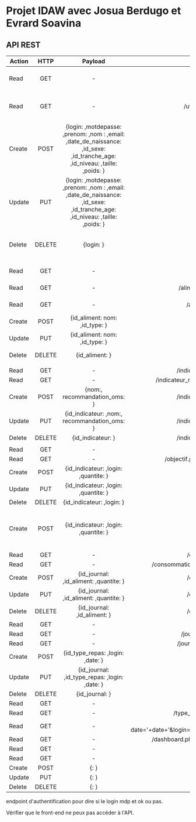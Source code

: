 # Projet IDAW avec Josua Berdugo et Evrard Soavina


## API REST


| Action | HTTP | Payload | URL | Description |
|---    |:-:    |:-:    |:-:    |--:    |
| Read | GET | - | /utilisateur.php | Return all users in the database |
| Read | GET | - | /utilisateur.php?login= | Return the user with the login specified |
| Create | POST | {login: ,motdepasse: ,prenom: ,nom : ,email: ,date_de_naissance: ,id_sexe: ,id_tranche_age: ,id_niveau: ,taille: ,poids: } | /utilisateur.php | Create a user with his info in the json payload |
| Update | PUT | {login: ,motdepasse: ,prenom: ,nom : ,email: ,date_de_naissance: ,id_sexe: ,id_tranche_age: ,id_niveau: ,taille: ,poids: } | /utilisateur.php | Modify all of a user's info |
| Delete | DELETE | {login: } | /utilisateur.php | Delete a user by specifying his login |
||||||
| Read | GET | - | /aliments.php | Returns all the food |
| Read | GET | - | /aliments.php?id_aliment= | Returns a single food |
| Read | GET | - | /aliments.php?nom= | Returns a single food |
| Create | POST | {id_aliment: nom: ,id_type: } | /aliments.php | Add a new food |
| Update | PUT | {id_aliment: nom: ,id_type: } | /aliments.php | Modifiy a food |
| Delete | DELETE | {id_aliment: } | /aliments.php | Delete a food |
||||||
| Read | GET | - | /indicateur_nutritionnel.php |  |
| Read | GET | - | /indicateur_nutritionnel.php?id_indicateur= |  |
| Create | POST | {nom:, recommandation_oms: } | /indicateur_nutritionnel.php | |
| Update | PUT | {id_indicateur: ,nom:, recommandation_oms: } | /indicateur_nutritionnel.php |  |
| Delete | DELETE | {id_indicateur: } | /indicateur_nutritionnel.php |  |
||||||
| Read | GET | - | /objectif.php |  |
| Read | GET | - | /objectif.php?id_indicateur= &login= |  |
| Create | POST | {id_indicateur: ,login: ,quantite: } | /objectif.php | |
| Update | PUT | {id_indicateur: ,login: ,quantite: } | /objectif.php |  |
| Delete | DELETE | {id_indicateur: ,login: } | /objectif.php |  |
||||||
| Create | POST | {id_indicateur: ,login: ,quantite: } | /objectif2.php | verify if an id is linked to a login and modify or add |
||||||
| Read | GET | - | /consommation.php |  |
| Read | GET | - | /consommation.php?id_journal= &id_aliment= |  |
| Create | POST | {id_journal: ,id_aliment: ,quantite: } | /consommation.php | |
| Update | PUT | {id_journal: ,id_aliment: ,quantite: } | /consommation.php |  |
| Delete | DELETE | {id_journal: ,id_aliment: } | /consommation.php |  |
| Read | GET | - | /journal.php |  |
| Read | GET | - | /journal.php?id_journal= |  |
| Read | GET | - | /journal.php?date= &login=|  |
| Create | POST | {id_type_repas: ,login: ,date: } | /journal.php | |
| Update | PUT | {id_journal: ,id_type_repas: ,login: ,date: } | /journal.php |  |
| Delete | DELETE | {id_journal: } | /journal.php |  |
| Read | GET | - | /type_repas.php |  |
| Read | GET | - | /type_repas.php?nom_repas= |  |
| Read | GET | - | /dashboard.php?date='+date+'&login='+login+'&id_indicateur='+id_indicateur |  |
| Read | GET | - | /dashboard.php?date='+date+'&login='+login |  |
| Read | GET | - | /.php |  |
| Read | GET | - | /.php?= |  |
| Create | POST | {: } | /.php | |
| Update | PUT | {: } | /.php |  |
| Delete | DELETE | {: } | /.php |  |


endpoint d'authentification pour dire si le login mdp et ok ou pas.

Vérifier que le front-end ne peux pas accéder à l'API.